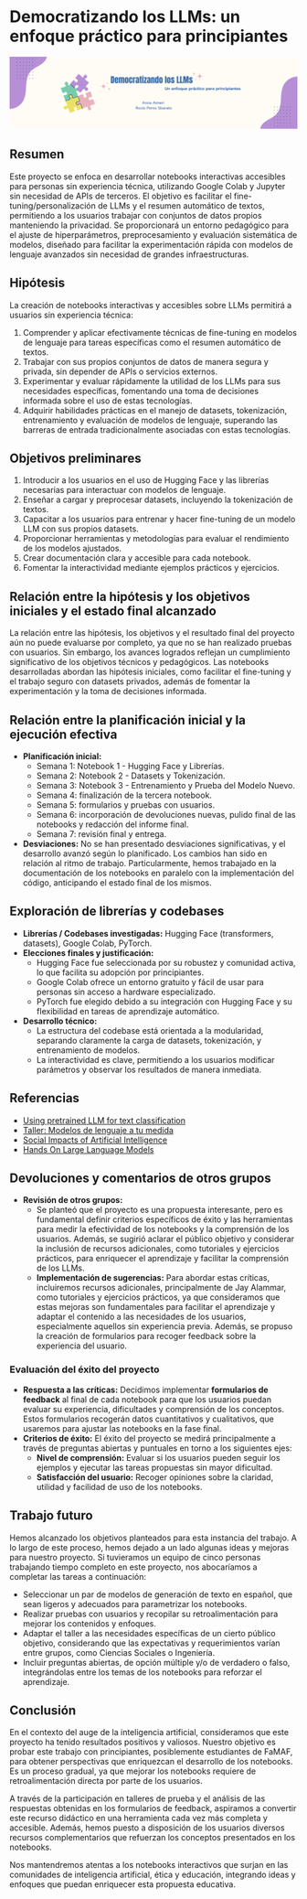 # Democratizando los LLMs: un enfoque práctico para principiantes

![Banner](banner_democrtizando_llms.png)

## Resumen

Este proyecto se enfoca en desarrollar notebooks interactivas accesibles para personas sin experiencia técnica, utilizando Google Colab y Jupyter sin necesidad de APIs de terceros. El objetivo es facilitar el fine-tuning/personalización de LLMs y el resumen automático de textos, permitiendo a los usuarios trabajar con conjuntos de datos propios manteniendo la privacidad. Se proporcionará un entorno pedagógico para el ajuste de hiperparámetros, preprocesamiento y evaluación sistemática de modelos, diseñado para facilitar la experimentación rápida con modelos de lenguaje avanzados sin necesidad de grandes infraestructuras.

## Hipótesis

La creación de notebooks interactivas y accesibles sobre LLMs permitirá a usuarios sin experiencia técnica:

1. Comprender y aplicar efectivamente técnicas de fine-tuning en modelos de lenguaje para tareas específicas como el resumen automático de textos.
2. Trabajar con sus propios conjuntos de datos de manera segura y privada, sin depender de APIs o servicios externos.
3. Experimentar y evaluar rápidamente la utilidad de los LLMs para sus necesidades específicas, fomentando una toma de decisiones informada sobre el uso de estas tecnologías.
4. Adquirir habilidades prácticas en el manejo de datasets, tokenización, entrenamiento y evaluación de modelos de lenguaje, superando las barreras de entrada tradicionalmente asociadas con estas tecnologías.

## Objetivos preliminares

1. Introducir a los usuarios en el uso de Hugging Face y las librerías necesarias para interactuar con modelos de lenguaje.
2. Enseñar a cargar y preprocesar datasets, incluyendo la tokenización de textos.
3. Capacitar a los usuarios para entrenar y hacer fine-tuning de un modelo LLM con sus propios datasets.
4. Proporcionar herramientas y metodologías para evaluar el rendimiento de los modelos ajustados.
5. Crear documentación clara y accesible para cada notebook.
6. Fomentar la interactividad mediante ejemplos prácticos y ejercicios.

## Relación entre la hipótesis y los objetivos iniciales y el estado final alcanzado

La relación entre las hipótesis, los objetivos y el resultado final del proyecto aún no puede evaluarse por completo, ya que no se han realizado pruebas con usuarios. Sin embargo, los avances logrados reflejan un cumplimiento significativo de los objetivos técnicos y pedagógicos. Las notebooks desarrolladas abordan las hipótesis iniciales, como facilitar el fine-tuning y el trabajo seguro con datasets privados, además de fomentar la experimentación y la toma de decisiones informada.

## Relación entre la planificación inicial y la ejecución efectiva

- **Planificación inicial:** 
  - Semana 1: Notebook 1 - Hugging Face y Librerías.
  - Semana 2: Notebook 2 - Datasets y Tokenización.
  - Semana 3: Notebook 3 - Entrenamiento y Prueba del Modelo Nuevo.
  - Semana 4: finalización de la tercera notebook.
  - Semana 5: formularios y pruebas con usuarios.
  - Semana 6: incorporación de devoluciones nuevas, pulido final de las notebooks y redacción del informe final.
  - Semana 7: revisión final y entrega.
- **Desviaciones:** No se han presentado desviaciones significativas, y el desarrollo avanzó según lo planificado. Los cambios han sido en relación al ritmo de trabajo. Particularmente, hemos trabajado en la documentación de los notebooks en paralelo con la implementación del código, anticipando el estado final de los mismos.
  
## Exploración de librerías y codebases

- **Librerías / Codebases investigadas:** Hugging Face (transformers, datasets), Google Colab, PyTorch.
- **Elecciones finales y justificación:**
  - Hugging Face fue seleccionada por su robustez y comunidad activa, lo que facilita su adopción por principiantes.
  - Google Colab ofrece un entorno gratuito y fácil de usar para personas sin acceso a hardware especializado.
  - PyTorch fue elegido debido a su integración con Hugging Face y su flexibilidad en tareas de aprendizaje automático.
- **Desarrollo técnico:** 
  - La estructura del codebase está orientada a la modularidad, separando claramente la carga de datasets, tokenización, y entrenamiento de modelos.
  - La interactividad es clave, permitiendo a los usuarios modificar parámetros y observar los resultados de manera inmediata.

## Referencias

- [Using pretrained LLM for text classification](https://colab.research.google.com/drive/1h3hQ8anuKjoWJXz12p-OgwduBpYQB7rI?usp=sharing)
- [Taller: Modelos de lenguaje a tu medida](https://colab.research.google.com/github/nanom/llm_adaptation_workshop/blob/main/Taller_Modelos_de_lenguaje_a_tu_medida_13_de_septiembre_2023.ipynb)
- [Social Impacts of Artificial Intelligence](https://colab.research.google.com/drive/1bSo9oXpB7fHjPB5UZGKJAcyA0zXHGjZO?usp=sharing#scrollTo=7JMLkzn24hnm)
- [Hands On Large Language Models](https://github.com/HandsOnLLM/Hands-On-Large-Language-Models/tree/main)

## Devoluciones y comentarios de otros grupos

- **Revisión de otros grupos:** 
  - Se planteó que el proyecto es una propuesta interesante, pero es fundamental definir criterios específicos de éxito y las herramientas para medir la efectividad de los notebooks y la comprensión de los usuarios. Además, se sugirió aclarar el público objetivo y considerar la inclusión de recursos adicionales, como tutoriales y ejercicios prácticos, para enriquecer el aprendizaje y facilitar la comprensión de los LLMs.
  - **Implementación de sugerencias:** Para abordar estas críticas, incluiremos recursos adicionales, principalmente de Jay Alammar, como tutoriales y ejercicios prácticos, ya que consideramos que estas mejoras son fundamentales para facilitar el aprendizaje y adaptar el contenido a las necesidades de los usuarios, especialmente aquellos sin experiencia previa. Además, se propuso la creación de formularios para recoger feedback sobre la experiencia del usuario.

### Evaluación del éxito del proyecto

- **Respuesta a las críticas:** Decidimos implementar **formularios de feedback** al final de cada notebook para que los usuarios puedan evaluar su experiencia, dificultades y comprensión de los conceptos. Estos formularios recogerán datos cuantitativos y cualitativos, que usaremos para ajustar las notebooks en la fase final.
- **Criterios de éxito:** El éxito del proyecto se medirá principalmente a través de preguntas abiertas y puntuales en torno a los siguientes ejes:
  - **Nivel de comprensión:** Evaluar si los usuarios pueden seguir los ejemplos y ejecutar las tareas propuestas sin mayor dificultad.
  - **Satisfacción del usuario:** Recoger opiniones sobre la claridad, utilidad y facilidad de uso de los notebooks.

## Trabajo futuro

Hemos alcanzado los objetivos planteados para esta instancia del trabajo. A lo largo de este proceso, hemos dejado a un lado algunas ideas y mejoras para nuestro proyecto. Si tuvieramos un equipo de cinco personas trabajando tiempo completo en este proyecto, nos abocaríamos a completar las tareas a continuación: 

- Seleccionar un par de modelos de generación de texto en español, que sean ligeros y adecuados para parametrizar los notebooks.  
- Realizar pruebas con usuarios y recopilar su retroalimentación para mejorar los contenidos y enfoques.  
- Adaptar el taller a las necesidades específicas de un cierto público objetivo, considerando que las expectativas y requerimientos varían entre grupos, como Ciencias Sociales o Ingeniería.  
- Incluir preguntas abiertas, de opción múltiple y/o de verdadero o falso, integrándolas entre los temas de los notebooks para reforzar el aprendizaje.  

## Conclusión

En el contexto del auge de la inteligencia artificial, consideramos que este proyecto ha tenido resultados positivos y valiosos. Nuestro objetivo es probar este trabajo con principiantes, posiblemente estudiantes de FaMAF, para obtener perspectivas que enriquezcan el desarrollo de los notebooks. Es un proceso gradual, ya que mejorar los notebooks requiere de retroalimentación directa por parte de los usuarios.  

A través de la participación en talleres de prueba y el análisis de las respuestas obtenidas en los formularios de feedback, aspiramos a convertir este recurso didáctico en una herramienta cada vez más completa y accesible. Además, hemos puesto a disposición de los usuarios diversos recursos complementarios que refuerzan los conceptos presentados en los notebooks.  

Nos mantendremos atentas a los notebooks interactivos que surjan en las comunidades de inteligencia artificial, ética y educación, integrando ideas y enfoques que puedan enriquecer esta propuesta educativa.

